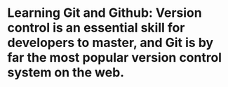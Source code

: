 # Learning Git and Github:  Version control is an essential skill for developers to master, and Git is by far the most popular version control system on the web.
